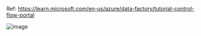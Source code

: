 Ref: https://learn.microsoft.com/en-us/azure/data-factory/tutorial-control-flow-portal

![image](https://user-images.githubusercontent.com/20516321/208333982-d43d8332-1a6d-44af-809d-d26f25204ce2.png)


